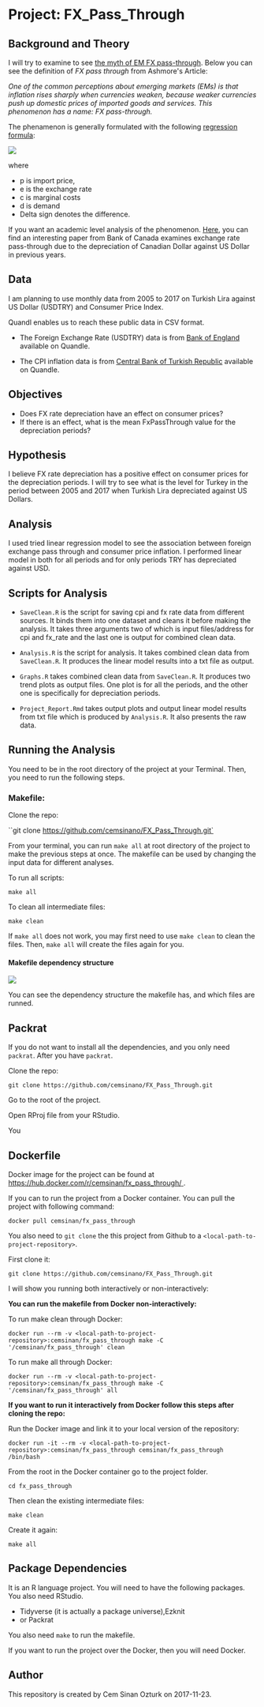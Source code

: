 # Project: FX_Pass_Through

## Background and Theory

I will try to examine to see [the myth of EM FX pass-through](http://www.ashmoregroup.com/sites/default/files/article-docs/EV%20Mar%202017.pdf). Below you can see the definition of *FX pass through* from Ashmore's Article:

*One of the common perceptions about emerging markets (EMs) is that inflation rises sharply when currencies weaken, because weaker currencies push up domestic prices of imported goods and services. This phenomenon has a name: FX pass-through.*

The phenamenon is generally formulated with the following [regression formula](https://en.wikipedia.org/wiki/Exchange-rate_pass-through#cite_note-Campa_goldberg-2):

![](from_joe/regression_formula.png)


where

- p is import price,
- e is the exchange rate
- c is marginal costs
- d is demand
- Delta sign denotes the difference.

If you want an academic level analysis of the phenomenon. [Here](http://www.bankofcanada.ca/wp-content/uploads/2015/10/dp2015-91.pdf), you can find an interesting paper from Bank of Canada examines exchange rate pass-through due to the depreciation of Canadian Dollar against US Dollar in previous years.

## Data

I am planning to use monthly data from 2005 to 2017 on Turkish Lira against US Dollar (USDTRY) and Consumer Price Index.

Quandl enables us to reach these public data in CSV format.

- The Foreign Exchange Rate (USDTRY) data is from [Bank of England](https://www.quandl.com/api/v3/datasets/BOE/XUMLBK75.csv?api_key=tPKkRzbE46iPtm71hJM8&collapse=monthly) available on Quandle.

- The CPI inflation data is from [Central Bank of Turkish Republic](https://www.quandl.com/api/v3/datasets/CBRT/TP_FG_TG01.csv?api_key=tPKkRzbE46iPtm71hJM8&collapse=monthly) available on Quandle.

## Objectives

- Does FX rate depreciation have an effect on consumer prices?
- If there is an effect, what is the mean FxPassThrough value for the depreciation periods?

## Hypothesis

I believe FX rate depreciation has a positive effect on consumer prices for the depreciation periods. I will try to see what is the level for Turkey in the period between 2005 and 2017 when Turkish Lira depreciated against US Dollars.

## Analysis

I used tried linear regression model to see the association between foreign exchange pass through and consumer price inflation. I performed linear model in both for all periods and for only periods TRY has depreciated against USD.

## Scripts for Analysis

- `SaveClean.R` is the script for saving cpi and fx rate data from different sources. It binds them into one dataset and cleans it before making the analysis. It takes three arguments two of which is input files/address for cpi and fx_rate and the last one is output for combined clean data.

- `Analysis.R` is the script for analysis. It takes combined clean data from `SaveClean.R`. It produces the linear model results into a txt file as output.

- `Graphs.R` takes combined clean data from `SaveClean.R`. It produces two trend plots as output files. One plot is for all the periods, and the other one is specifically for depreciation periods.

- `Project_Report.Rmd` takes output plots and output linear model results from txt file which is produced by `Analysis.R`. It also presents the raw data.

## Running the Analysis

You need to be in the root directory of the project at your Terminal. Then, you need to run the following steps.

### Makefile:

Clone the repo:

``git clone https://github.com/cemsinano/FX_Pass_Through.git`

From your terminal, you can run `make all` at root directory of the project to make the previous steps at once. The makefile can be used by changing the input data for different analyses.

To run all scripts:

`make all`

To clean all intermediate files:

`make clean`

If `make all` does not work, you may first need to use `make clean` to clean the files. Then, `make all` will create the files again for you.

#### Makefile dependency structure

![](Makefile.png)

You can see the dependency structure the makefile has, and which files are runned. 

## Packrat

If you do not want to install all the dependencies, and you only need `packrat`.  After you have `packrat`.

Clone the repo:

`git clone https://github.com/cemsinano/FX_Pass_Through.git`

Go to the root of the project.

Open RProj file from your RStudio.

You 




## Dockerfile

Docker image for the project can be found at [https://hub.docker.com/r/cemsinan/fx_pass_through/ ](https://hub.docker.com/r/cemsinan/fx_pass_through/).

If you can to run the project from a Docker container. You can pull the project with following command:

`docker pull cemsinan/fx_pass_through`

You also need to `git clone` the this project from Github to a `<local-path-to-project-repository>`.

First clone it: 

`git clone https://github.com/cemsinano/FX_Pass_Through.git`

I will show you running both interactively or non-interactively: 

**You can run the makefile from Docker non-interactively:**

To run make clean through Docker:

`docker run --rm -v <local-path-to-project-repository>:cemsinan/fx_pass_through make -C '/cemsinan/fx_pass_through' clean`

To run make all through Docker:

`docker run --rm -v <local-path-to-project-repository>:cemsinan/fx_pass_through make -C '/cemsinan/fx_pass_through' all`


 **If you want to run it interactively from Docker follow this steps after cloning the repo:** 

Run the Docker image and link it to your local version of the repository:

`docker run -it --rm -v <local-path-to-project-repository>:cemsinan/fx_pass_through cemsinan/fx_pass_through /bin/bash`

From the root in the Docker container go to the project folder.

`cd fx_pass_through`

Then clean the existing intermediate files:

`make clean`

Create it again:

`make all`
 
## Package Dependencies

It is an R language project. You will need to have the following packages. You also need RStudio.

- Tidyverse (it is actually a package universe),Ezknit 
- or Packrat

You also need `make` to run the makefile.

If you want to run the project over the Docker, then you will need Docker.

 
## Author

This repository is created by Cem Sinan Ozturk on 2017-11-23.
